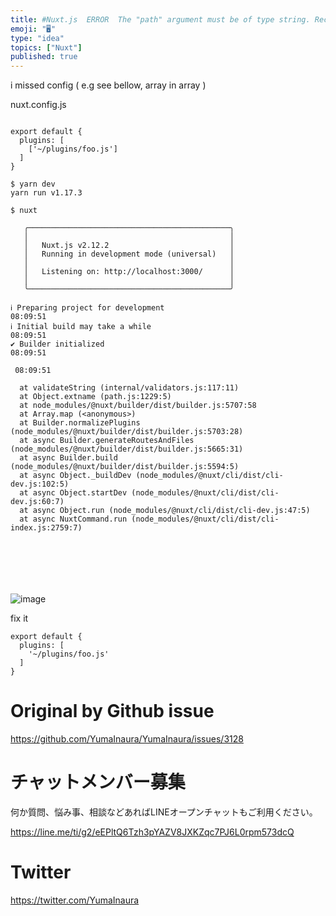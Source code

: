 ```yaml
---
title: #Nuxt.js  ERROR  The "path" argument must be of type string. Received 
emoji: "🖥"
type: "idea"
topics: ["Nuxt"]
published: true
---
```


i missed config ( e.g see bellow, array in array  )

nuxt.config.js

```

export default {
  plugins: [
    ['~/plugins/foo.js']
  ]
}

```

```
$ yarn dev
yarn run v1.17.3

$ nuxt

   ╭─────────────────────────────────────────────╮
   │                                             │
   │   Nuxt.js v2.12.2                           │
   │   Running in development mode (universal)   │
   │                                             │
   │   Listening on: http://localhost:3000/      │
   │                                             │
   ╰─────────────────────────────────────────────╯

ℹ Preparing project for development                                                                                                  08:09:51
ℹ Initial build may take a while                                                                                                     08:09:51
✔ Builder initialized                                                                                                                08:09:51

 08:09:51

  at validateString (internal/validators.js:117:11)
  at Object.extname (path.js:1229:5)
  at node_modules/@nuxt/builder/dist/builder.js:5707:58
  at Array.map (<anonymous>)
  at Builder.normalizePlugins (node_modules/@nuxt/builder/dist/builder.js:5703:28)
  at async Builder.generateRoutesAndFiles (node_modules/@nuxt/builder/dist/builder.js:5665:31)
  at async Builder.build (node_modules/@nuxt/builder/dist/builder.js:5594:5)
  at async Object._buildDev (node_modules/@nuxt/cli/dist/cli-dev.js:102:5)
  at async Object.startDev (node_modules/@nuxt/cli/dist/cli-dev.js:60:7)
  at async Object.run (node_modules/@nuxt/cli/dist/cli-dev.js:47:5)
  at async NuxtCommand.run (node_modules/@nuxt/cli/dist/cli-index.js:2759:7)







```

![image](https://user-images.githubusercontent.com/13635059/80928411-2b2fd580-8ddf-11ea-8db9-2c377caae32d.png)

fix it 

```
export default {
  plugins: [
    '~/plugins/foo.js'
  ]
}
```


# Original by Github issue

https://github.com/YumaInaura/YumaInaura/issues/3128











<!-- Update From Qiita API -->

# チャットメンバー募集


何か質問、悩み事、相談などあればLINEオープンチャットもご利用ください。

https://line.me/ti/g2/eEPltQ6Tzh3pYAZV8JXKZqc7PJ6L0rpm573dcQ





# Twitter


https://twitter.com/YumaInaura


<!-- Update From Qiita API -->


